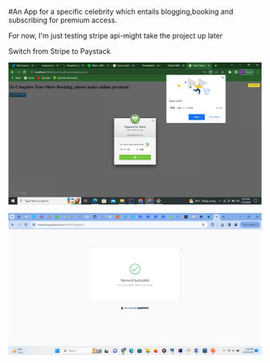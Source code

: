 #An App  for a specific celebrity which entails blogging,booking and subscribing for premium access.

For now, I'm just testing stripe api-might take the project up later

Switch from Stripe to Paystack


![img.png](img.png)

![img2.png](img2.png)